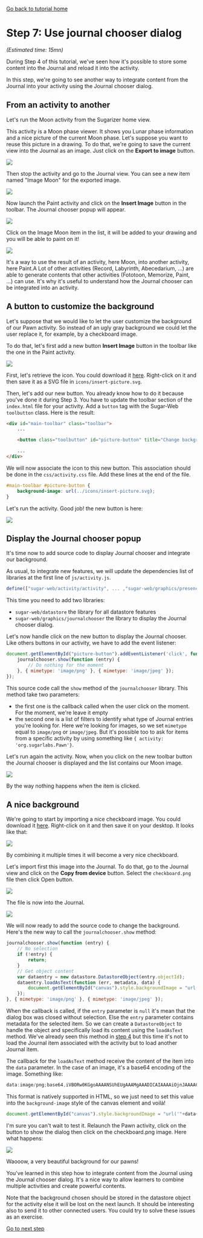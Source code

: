 [Go back to tutorial home](tutorial.md)

# Step 7: Use journal chooser dialog
*(Estimated time: 15mn)*

During Step 4 of this tutorial, we've seen how it's possible to store some content into the Journal and reload it into the activity.

In this step, we're going to see another way to integrate content from the Journal into your activity using the Journal chooser dialog.


## From an activity to another

Let's run the Moon activity from the Sugarizer home view.

This activity is a Moon phase viewer. It shows you Lunar phase information and a nice picture of the current Moon phase.
Let's suppose you want to reuse this picture in a drawing. To do that, we're going to save the current view into the Journal as an image.
Just click on the **Export to image** button.

![](../../images/tutorial_step7_1.png)

Then stop the activity and go to the Journal view.
You can see a new item named "Image Moon" for the exported image.

![](../../images/tutorial_step7_2.png)

Now launch the Paint activity and click on the **Insert Image** button in the toolbar.
The Journal chooser popup will appear.

![](../../images/tutorial_step7_3.png)

Click on the Image Moon item in the list, it will be added to your drawing and you will be able to paint on it!

![](../../images/tutorial_step7_4.png)

It's a way to use the result of an activity, here Moon, into another activity, here Paint.A Lot of other activities (Record, Labyrinth, Abecedarium, ...) are able to generate contents that other activities (Fototoon, Memorize, Paint, ...) can use. It's why it's useful to understand how the Journal chooser can be integrated into an activity.


## A button to customize the background

Let's suppose that we would like to let the user customize the background of our Pawn activity. So instead of an ugly gray background we could let the user replace it, for example, by a checkboard image.

To do that, let's first add a new button **Insert Image** button in the toolbar like the one in the Paint activity.

![](../../images/tutorial_step7_5.png)

First, let's retrieve the icon. 
You could download it [here](../../images/insert-picture.svg). Right-click on it and then save it as a SVG file in `icons/insert-picture.svg`.

Then, let's add our new button. You already know how to do it because you've done it during Step 3. You have to update the toolbar section of the `index.html` file for your activity. Add a `button` tag with the Sugar-Web `toolbutton` class. Here is the result:
```html
<div id="main-toolbar" class="toolbar">
	...

	<button class="toolbutton" id="picture-button" title="Change background"></button>

	...
</div>
```

We will now associate the icon to this new button. This association should be done in the `css/activity.css` file. Add these lines at the end of the file.
```css
#main-toolbar #picture-button {
	background-image: url(../icons/insert-picture.svg);
}
```
Let's run the activity. Good job! the new button is here:

![](../../images/tutorial_step7_6.png)


## Display the Journal chooser popup

It's time now to add source code to display Journal chooser and integrate our background.


As usual, to integrate new features, we will update the dependencies list of libraries at the first line of `js/activity.js`.
```js
define(["sugar-web/activity/activity", ... ,"sugar-web/graphics/presencepalette", "sugar-web/datastore","sugar-web/graphics/journalchooser"], function (activity, ... ,presencepalette, datastore, journalchooser) {
```
This time you need to add two libraries:

* `sugar-web/datastore` the library for all datastore features
* `sugar-web/graphics/journalchooser` the library to display the Journal chooser dialog.

Let's now handle click on the new button to display the Journal chooser. Like others buttons in our activity, 
 we have to add the event listener:
```js
document.getElementById("picture-button").addEventListener('click', function (e) {
	journalchooser.show(function (entry) {
		// Do nothing for the moment
	}, { mimetype: 'image/png' }, { mimetype: 'image/jpeg' });
});
```
 This source code call the `show` method of the `journalchooser` library. This method take two parameters:
 
 * the first one is the callback called when the user click on the moment. For the moment, we're leave it empty
 * the second one is a list of filters to identify what type of Journal entries you're looking for. Here we're looking for images, so we set `mimetype` equal to `image/png` or `image/jpeg`. But it's possible too to ask for items from a specific activity by using something like `{ activity: 'org.sugarlabs.Pawn'}`.

Let's run again the activity. Now, when you click on the new toolbar button the Journal chooser is displayed and the list contains our Moon image.

![](../../images/tutorial_step7_7.png)

By the way nothing happens when the item is clicked.


## A nice background

We're going to start by importing a nice checkboard image. You could download it [here](../../images/checkboard.png). Right-click on it and then save it on your desktop. It looks like that:

![](../../images/checkboard.png)

By combining it multiple times it will become a very nice checkboard.

Let's import first this image into the Journal. To do that, go to the Journal view and click on the **Copy from device** button. Select the `checkboard.png` file then click Open button. 

![](../../images/tutorial_step7_8.png)

The file is now into the Journal.

![](../../images/tutorial_step7_9.png)

We will now ready to add the source code to change the background. Here's the new way to call the `journalchooser.show` method:
```js
journalchooser.show(function (entry) {
	// No selection
	if (!entry) {
		return;
	}
	// Get object content
	var dataentry = new datastore.DatastoreObject(entry.objectId);
	dataentry.loadAsText(function (err, metadata, data) {
		document.getElementById("canvas").style.backgroundImage = "url('"+data+"')";
	});
}, { mimetype: 'image/png' }, { mimetype: 'image/jpeg' });
```
When the callback is called, if the `entry` parameter is `null` it's mean that the dialog box was closed without selection. 
Else the `entry` parameter contains metadata for the selected item. So we can create a `DatastoreObject` to handle the object and specifically load its content using the `loadAsText` method. We've already seen this method in [step 4](step4.md) but this time it's not to load the Journal item associated with the activity but to load another Journal item.

The callback for the `loadAsText` method receive the content of the item into the `data` parameter. In the case of an image, it's a base64 encoding of the image. Something like: 
```js
data:image/png;base64,iVBORw0KGgoAAAANSUhEUgAAAMgAAADICAIAAAAiOjnJAAAACXBIWXMAAAsTAAALEwEAmpwYAAAAB3RJTUUH4wIRCSUFWSm...
```
This format is natively supported in HTML, so we just need to set this value into the `background-image` style of the canvas element and voilà!
```js
document.getElementById("canvas").style.backgroundImage = "url('"+data+"')";
```
I'm sure you can't wait to test it. Relaunch the Pawn activity, click on the button to show the dialog then click on the checkboard.png image. Here what happens:

![](../../images/tutorial_step7_10.png)

Waooow, a very beautiful background for our pawns!

You've learned in this step how to integrate content from the Journal using the Journal chooser dialog. It's a nice way to allow learners to combine multiple activities and create powerful contents.

Note that the background chosen should be stored in the datastore object for the activity else it will be lost on the next launch. It should be interesting also to send it to other connected users. You could try to solve these issues as an exercise.

[Go to next step](step8.md)